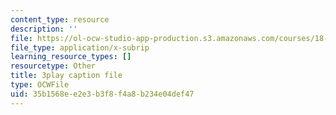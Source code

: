 ```yaml
---
content_type: resource
description: ''
file: https://ol-ocw-studio-app-production.s3.amazonaws.com/courses/18-065-matrix-methods-in-data-analysis-signal-processing-and-machine-learning-spring-2018/35b1568ee2e3b3f8f4a8b234e04def47_d32WV1rKoVk.srt
file_type: application/x-subrip
learning_resource_types: []
resourcetype: Other
title: 3play caption file
type: OCWFile
uid: 35b1568e-e2e3-b3f8-f4a8-b234e04def47
---
```

